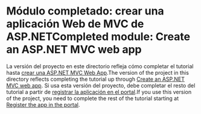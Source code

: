 # <a name="completed-module-create-an-aspnet-mvc-web-app"></a><span data-ttu-id="b0678-101">Módulo completado: crear una aplicación Web de MVC de ASP.NET</span><span class="sxs-lookup"><span data-stu-id="b0678-101">Completed module: Create an ASP.NET MVC web app</span></span>

<span data-ttu-id="b0678-102">La versión del proyecto en este directorio refleja cómo completar el tutorial hasta [crear una ASP.NET MVC Web App](https://docs.microsoft.com/graph/training/aspnet-tutorial?tutorial-step=1).</span><span class="sxs-lookup"><span data-stu-id="b0678-102">The version of the project in this directory reflects completing the tutorial up through [Create an ASP.NET MVC web app](https://docs.microsoft.com/graph/training/aspnet-tutorial?tutorial-step=1).</span></span> <span data-ttu-id="b0678-103">Si usa esta versión del proyecto, debe completar el resto del tutorial a partir de [registrar la aplicación en el portal](https://docs.microsoft.com/graph/training/aspnet-tutorial?tutorial-step=2).</span><span class="sxs-lookup"><span data-stu-id="b0678-103">If you use this version of the project, you need to complete the rest of the tutorial starting at [Register the app in the portal](https://docs.microsoft.com/graph/training/aspnet-tutorial?tutorial-step=2).</span></span>
